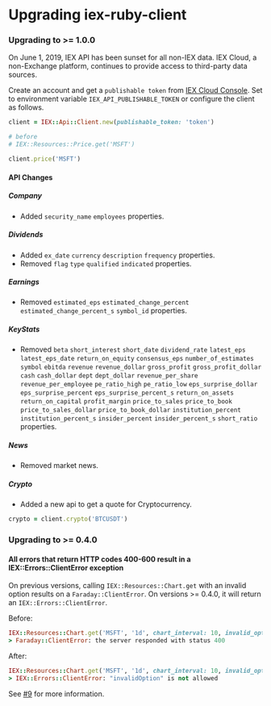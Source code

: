 Upgrading iex-ruby-client
=========================

### Upgrading to >= 1.0.0

On June 1, 2019, IEX API has been sunset for all non-IEX data. IEX Cloud, a non-Exchange platform, continues to provide access to third-party data sources.

Create an account and get a `publishable token` from [IEX Cloud Console](https://iexcloud.io). Set to environment variable `IEX_API_PUBLISHABLE_TOKEN` or configure the client as follows.

```ruby
client = IEX::Api::Client.new(publishable_token: 'token')

# before
# IEX::Resources::Price.get('MSFT')

client.price('MSFT')
```

#### API Changes

##### Company

* Added `security_name` `employees` properties.

##### Dividends

* Added `ex_date` `currency` `description` `frequency` properties.
* Removed `flag` `type` `qualified` `indicated` properties.

##### Earnings

* Removed `estimated_eps` `estimated_change_percent` `estimated_change_percent_s` `symbol_id` properties.

##### KeyStats

* Removed `beta` `short_interest` `short_date` `dividend_rate` `latest_eps` `latest_eps_date` `return_on_equity` `consensus_eps` `number_of_estimates` `symbol` `ebitda` `revenue` `revenue_dollar` `gross_profit` `gross_profit_dollar` `cash` `cash_dollar` `dept` `dept_dollar` `revenue_per_share` `revenue_per_employee` `pe_ratio_high` `pe_ratio_low` `eps_surprise_dollar` `eps_surprise_percent` `eps_surprise_percent_s` `return_on_assets` `return_on_capital` `profit_margin` `price_to_sales` `price_to_book` `price_to_sales_dollar` `price_to_book_dollar` `institution_percent` `institution_percent_s` `insider_percent` `insider_percent_s` `short_ratio` properties.

##### News

* Removed market news.

##### Crypto

* Added a new api to get a quote for Cryptocurrency.

```ruby
crypto = client.crypto('BTCUSDT')
```

### Upgrading to >= 0.4.0

#### All errors that return HTTP codes 400-600 result in a IEX::Errors::ClientError exception

On previous versions, calling `IEX::Resources::Chart.get` with an invalid option results on a
`Faraday::ClientError`. On versions >= 0.4.0, it will return an `IEX::Errors::ClientError`.

Before:

```ruby
IEX::Resources::Chart.get('MSFT', '1d', chart_interval: 10, invalid_option: 'foo')
> Faraday::ClientError: the server responded with status 400
```

After:

```ruby
IEX::Resources::Chart.get('MSFT', '1d', chart_interval: 10, invalid_option: 'foo')
> IEX::Errors::ClientError: "invalidOption" is not allowed
```

See [#9](https://github.com/dblock/iex-ruby-client/pull/9) for more information.
